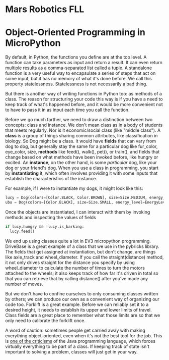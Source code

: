 # Mars Robotics FLL

# Object-Oriented Programming in MicroPython

By default, in Python, the functions you define are at the top level. A function can take parameters as input and return a result. It can even return multiple results as a comma-separated list called a tuple. A standalone function is a very useful way to encapsulate a series of steps that act on some input, but it has no memory of what it's done before. We call this property statelessness. Statelessness is not necessarily a bad thing.

But there is another way of writing functions in Python too: as methods of a class. The reason for structuring your code this way is if you have a need to keep track of what's happened before, and it would be more convenient not to have to pass it in as input each time you call the function.

Before we go much farther, we need to draw a distinction between two concepts: class and instance. We don't mean class as in a body of students that meets regularly. Nor is it economic/social class (like "middle class"). A **class** is a group of things sharing common attributes, like classification in biology. So Dog might be a class. It would have **fields** that can vary from dog to dog, but generally stay the same for a particular dog like fur_color, eye_color, size, **methods** like feed(), walk(), pet(), or train(), and fields that change based on what methods have been invoked before, like hungry or excited. An **instance**, on the other hand, is some _particular_ dog, like your dog or your friend's dog. When you use a class in programming, you start by **instantiating** it, which often involves providing it with some inputs that establish the characteristics of the instance.

For example, if I were to instantiate my dogs, it might look like this:

```python
lucy = Dog(colors=[Color.BLACK, Color.BROWN], size=Size.MEDIUM, energy_level=EnergyLevel.MEDIUM, friendliness_toward_people=Friendliness.HIGH, friendliness_toward_dogs=Friendliness.LOW, age=6)
ubu = Dog(colors=[Color.BLACK], size=Size.SMALL, energy_level=EnergyLevel.ABSURDLY_HIGH, friendliness_toward_people=Friendliness.HIGH, friendliness_toward_dogs=Friendliness.MEDIUM, age=0.3)
```

Once the objects are instantiated, I can interact with them by invoking methods and inspecting the values of fields

```python
if lucy.hungry && !lucy.is_barking:
  lucy.feed()
```

We end up using classes quite a lot in EV3 micropython programming. DriveBase is a great example of a class that we use in the pybricks library. The fields that get assigned at instantiation, but don't change, are things like axle_track and wheel_diameter. If you call the straight(distance) method, it not only drives straight for the distance you specify by using wheel_diameter to calculate the number of times to turn the motors attached to the wheels; it also keeps track of how far it's driven in total so that you can retrieve that by calling distance() after you've made any number of moves.

But we don't have to confine ourselves to only consuming classes written by others; we can produce our own as a convenient way of organizing our code too. Forklift is a great example. Before we can reliably set it to a desired height, it needs to establish its upper and lower limits of travel. Class fields are a great place to remember what those limits are so that we only need to calibrate the forklift once.

A word of caution: sometimes people get carried away with making everything object-oriented, even when it's not the best tool for the job. This is [one of the criticisms](http://steve-yegge.blogspot.com/2006/03/execution-in-kingdom-of-nouns.html) of the Java programming language, which forces virtually everything to be part of a class. If keeping track of state isn't important to solving a problem, classes will just get in your way.
